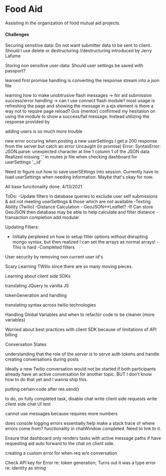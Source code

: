 # Food Aid

Assisting in the organization of food mutual aid projects.
#### Challenges

Securing sensitive data:
Do not want submitter data to be sent to client. Should I use delete or destructuring //destructuring introduced by Jerry Lafume

Storing non sensitive user-data:
Should user settings be saved with passport?

learned first promise handling is converting the response stream into a json file

learning how to make unobtrusive flash messages -> for aid submission success/error handling
-> can I use connect flash module?
most usage is refreshing the page and showing the message in a ejs element
is there a way not to require page reload?
Gus (mentor)
confirmed my hesitation on using the module to show a success/fail message. Instead utilizing the response provided by


adding users is so much more trouble

new error occuring when posting a new userSettings
I get a 200 response from the server but catch an error
Uncaught (in promise) Error: SyntaxError: JSON.parse: unexpected character at line 1 column 1 of the JSON data
Realized missing '.' in routes js file when checking dashboard for userSettings '._id'


Need to figure out how to save userSEttings into session. Currently have to load userSettings when needing information. Maybe that's okay for now.

All base funcitonality done. 4/13/2021

ToDo:
  -Update filters in database queries to exclude user self submissions & aid not meeting userSettings & those which are not available
  -Texting Ability (Twilio)
  -Distance Calculation - GeoJSON<->Leaflet?
    -If Can store GeoJSON then database may be able to help calculate and filter distance
  -transaction completion
  add modular

Updating Filters:
  - Initially perplexed on how to setup filter options without disrupting mongo syntax, but then realized I can set the arrays as normal arrays!
  -This is hard
  -Completed filters

User security by removing non current user id's



Scary Learning TWilio since there are so many moving pieces.

Learning about client side SDKs

translating JQuery to vanilla JS

tokenGeneration and handling

translating syntax across twilio technologies

Handling Global Variables and when to refactor code to be cleaner (more variables)


Worried about best practices with client SDK because of limitations of API billing

Conversation States

understanding that the role of the server is to serve auth tokens and handle creating conversations during posts

Ideally a new Twilio conversation would not be started if both participants already have an active conversation for another topic. BUT I don't know how to do that yet and I wanna ship this.

putting certain code after res.send()

to do, on fully completed task, disable chat
write client side requests
write client side chat UI
test

cannot use messages because requires more numbers

does console logging errors essentially help make a stack trace of where errors come from?
functionality in chatWindow completed. Need to link to it.

Ensure that dashboard only renders tasks with active message paths if
have requesting aid auto forward to the chat on client side.

creating a custom error for when req w/o conversation

Check API key for Error re: token generation; Turns out it was a type error re: identity as string

